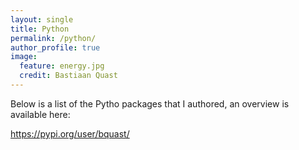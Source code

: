 ```yaml
---
layout: single
title: Python
permalink: /python/
author_profile: true
image:
  feature: energy.jpg
  credit: Bastiaan Quast
---
```


Below is a list of the Pytho packages that I authored, an overview is available here:

<https://pypi.org/user/bquast/>

